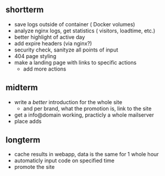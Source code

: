 ## shortterm

* save logs outside of container ( Docker volumes)
* analyze nginx logs, get statistics ( visitors, loadtime, etc.)
* better highlight of active day
* add expire headers (via nginx?)
* security check, sanityze all points of input
* 404 page styling
* make a landing page with links to specific actions
    * add more actions

## midterm

* write a *better* introduction for the whole site
    * and per brand, what the promotion is, link to the site
* get a info@domain working, practicly a whole mailserver
* place adds

## longterm

* cache results in webapp, data is the same for 1 whole hour
* automaticly input code on specified time
* promote the site

